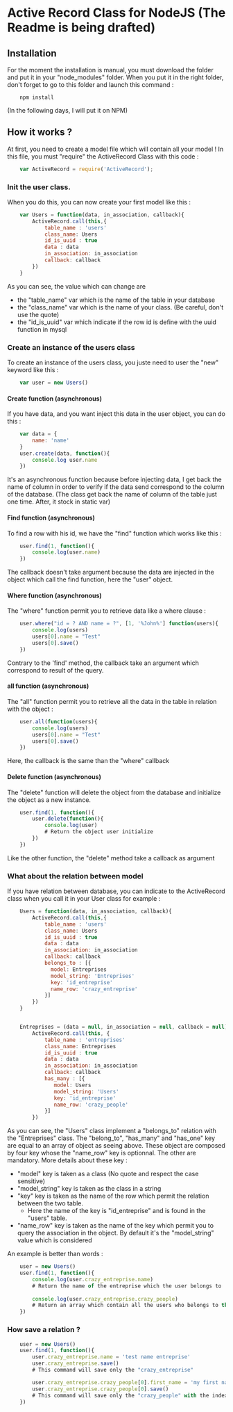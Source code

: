 Active Record Class for NodeJS (The Readme is being drafted)
===============


## Installation

For the moment the installation is manual, you must download the folder and put it in your "node_modules" folder.
When you put it in the right folder, don't forget to go to this folder and launch this command :
```Shell
	npm install
```
(In the following days, I will put it on NPM)


## How it works ?

At first, you need to create a model file which will contain all your model !
In this file, you must "require" the ActiveRecord Class with this code :
```javascript
	var ActiveRecord = require('ActiveRecord');
```

### Init the user class.

When you do this, you can now create your first model like this :
```javascript
	var Users = function(data, in_association, callback){
		ActiveRecord.call(this,{
		    table_name : 'users'
		    class_name: Users
		    id_is_uuid : true
		    data : data
		    in_association: in_association
		    callback: callback
		})
	}
```
As you can see, the value which can change are
- the "table_name" var which is the name of the table in your database
- the "class_name" var which is the name of your class. (Be careful, don't use the quote)
- the "id_is_uuid" var which indicate if the row id is define with the uuid function in mysql


### Create an instance of the users class

To create an instance of the users class, you juste need to user the "new" keyword like this :
```javascript
	var user = new Users()
```

#### Create function (asynchronous)
If you have data, and you want inject this data in the user object, you can do this :
```javascript
	var data = {
		name: 'name'
	}
	user.create(data, function(){
		console.log user.name
	})
```
It's an asynchronous function because before injecting data, I get back the name of column in order to verify if the data send correspond to the column of the database. (The class get back the name of column of the table just one time. After, it stock in static var)



#### Find function (asynchronous)

To find a row with his id, we have the "find" function which works like this :
```javascript
	user.find(1, function(){
		console.log(user.name)
	})
```
The callback doesn't take argument because the data are injected in the object which call the find function, here the "user" object.


#### Where function (asynchronous)
The "where" function permit you to retrieve data like a where clause :
```javascript
	user.where("id = ? AND name = ?", [1, '%John%'] function(users){
		console.log(users)
		users[0].name = "Test"
		users[0].save()
	})
```
Contrary to the 'find' method, the callback take an argument which correspond to result of the query.


#### all function (asynchronous)
The "all" function permit you to retrieve all the data in the table in relation with the object :
```javascript
	user.all(function(users){
		console.log(users)
		users[0].name = "Test"
		users[0].save()
	})
```
Here, the callback is the same than the "where" callback


#### Delete function (asynchronous)

The "delete" function will delete the object from the database and initialize the object as a new instance.
```javascript
	user.find(1, function(){
		user.delete(function(){
			console.log(user)
			# Return the object user initialize
		})
	})
```
Like the other function, the "delete" method take a callback as argument


### What about the relation between model

If you have relation between database, you can indicate to the ActiveRecord class when you call it in your User class for example :
```javascript
	Users = function(data, in_association, callback){
		ActiveRecord.call(this,{
			table_name : 'users'
			class_name: Users
			id_is_uuid : true
			data : data
			in_association: in_association
			callback: callback
			belongs_to : [{
			  model: Entreprises
			  model_string: 'Entreprises'
			  key: 'id_entreprise'
			  name_row: 'crazy_entreprise'
			}]
		})
	}


	Entreprises = (data = null, in_association = null, callback = null)->
		ActiveRecord.call(this, {
			table_name : 'entreprises'
			class_name: Entreprises
			id_is_uuid : true
			data : data
			in_association: in_association
			callback: callback
			has_many : [{
			   model: Users
			   model_string: 'Users'
			   key: 'id_entreprise'
			   name_row: 'crazy_people'
			}]
		})
```
As you can see, the "Users" class implement a "belongs_to" relation with the "Entreprises" class.
The "belong_to", "has_many" and "has_one" key are equal to an array of object as seeing above.
These object are composed by four key whose the "name_row" key is optionnal. The other are mandatory.
More details about these key :
- "model" key is taken as a class (No quote and respect the case sensitive)
- "model_string" key is taken as the class in a string
- "key" key is taken as the name of the row which permit the relation between the two table.
	- Here the name of the key is "id_entreprise" and is found in the "users" table.
- "name_row" key is taken as the name of the key which permit you to query the association in the object. By default it's the "model_string" value which is considered

An example is better than words :

```javascript
	user = new Users()
	user.find(1, function(){
		console.log(user.crazy_entreprise.name)
		# Return the name of the entreprise which the user belongs to
		
		console.log(user.crazy_entreprise.crazy_people)
		# Return an array which contain all the users who belongs to this entreprise
	})
```


### How save a relation ?

```javascript
	user = new Users()
	user.find(1, function(){
		user.crazy_entreprise.name = 'test name entreprise'
		user.crazy_entreprise.save()
		# This command will save only the "crazy_entreprise"

		user.crazy_entreprise.crazy_people[0].first_name = 'my first name'
		user.crazy_entreprise.crazy_people[0].save()
		# This command will save only the "crazy_people" with the index 0
	})
```




	